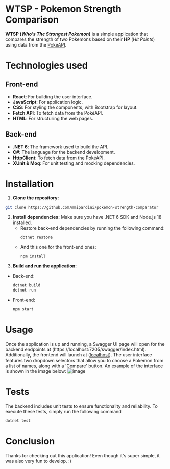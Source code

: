 # WTSP - Pokemon Strength Comparison
**WTSP (*Who's The Strongest Pokemon*)** is a simple application that compares the strength of two Pokemons based on their **HP** (_Hit Points_) using data from the [PokéAPI](https://pokeapi.co).

# Technologies used
## Front-end
- **React**: For building the user interface.
- **JavaScript**: For application logic.
- **CSS**: For styling the components, with Bootstrap for layout.
- **Fetch API**: To fetch data from the PokéAPI.
- **HTML**: For structuring the web pages.
## Back-end
- **.NET 6**: The framework used to build the API.
- **C#**: The language for the backend development.
- **HttpClient**: To fetch data from the PokéAPI.
- **XUnit & Moq**: For unit testing and mocking dependencies.
# Installation
1. **Clone the repository:**
``` bash
git clone https://github.com/mmipardini/pokemon-strength-comparator
```
2. **Install dependencies:** Make sure you have .NET 6 SDK and Node.js 18 installed.
   - Restore back-end dependencies by running the following command:
     ``` bash
     dotnet restore
     ```
   - And this one for the front-end ones:
     ``` bash
     npm install
     ```
3. **Build and run the application:**
  - Back-end:
    ``` bash
    dotnet build
    dotnet run
    ```
  - Front-end:
    ``` bash
    npm start
    ```
# Usage
Once the application is up and running, a Swagger UI page will open for the backend endpoints at (https://localhost:7205/swagger/index.html). Additionally, the frontend will launch at ([localhost](http://localhost:3000/)). 
The user interface features two dropdown selectors that allow you to choose a Pokemon from a list of names, along with a 'Compare' button. An example of the interface is shown in the image below:
![image](https://github.com/user-attachments/assets/d393c663-2a03-449b-ae0d-8d832dd4e05f)
# Tests
The backend includes unit tests to ensure functionality and reliability. To execute these tests, simply run the following command
``` bash
dotnet test
```
# Conclusion
Thanks for checking out this application! Even though it's super simple, it was also very fun to develop. :) 
